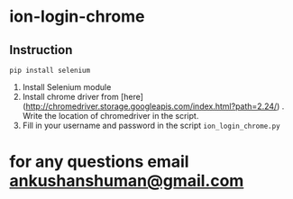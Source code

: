 # ion-login-chrome
## Instruction
```shell
pip install selenium
```

1. Install Selenium module
2. Install chrome driver from [here] (http://chromedriver.storage.googleapis.com/index.html?path=2.24/) . Write the location of chromedriver in the script.
3. Fill in your username and password in the script `ion_login_chrome.py`

# for any questions email ankushanshuman@gmail.com
